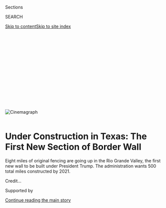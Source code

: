 <div id="app">

<div>

<div>

<div>

<div class="NYTAppHideMasthead css-ikk3s8 e1suatyy0">

<div class="section css-133zg39 e1suatyy2">

<div class="css-eph4ug er09x8g0">

<div class="css-6n7j50">

</div>

<span class="css-1dv1kvn">Sections</span>

<div class="css-10488qs">

<span class="css-1dv1kvn">SEARCH</span>

</div>

[Skip to content](#site-content)[Skip to site
index](#site-index)

</div>

<div class="css-10698na e1huz5gh0">

</div>

</div>

</div>

</div>

<div data-aria-hidden="false">

<div id="site-content" data-role="main">

<div>

<div class="css-1aor85t" style="opacity:0.000000001;z-index:-1;visibility:hidden">

<div class="css-1hqnpie">

<div class="css-epjblv">

<span class="css-17xtcya">[U.S.](/section/us)</span><span class="css-x15j1o">|</span><span class="css-fwqvlz">Under
Construction in Texas: The First New Section of Border
Wall</span>

</div>

<div class="css-k008qs">

<div class="css-1iwv8en">

<span class="css-18z7m18"></span>

<div>

</div>

</div>

<span class="css-1n6z4y">https://nyti.ms/33xrP8m</span>

<div class="css-1705lsu">

<div class="css-4xjgmj">

<div class="css-4skfbu" data-role="toolbar" data-aria-label="Social Media Share buttons, Save button, and Comments Panel with current comment count" data-testid="share-tools">

  - 
  - 
  - 
  - 
    
    <div class="css-6n7j50">
    
    </div>

  - 

</div>

</div>

</div>

</div>

</div>

</div>

<div id="NYT_TOP_BANNER_REGION" class="css-11qgg8s">

</div>

<div id="fullBleedHeaderContent">

<div class="css-9fsmc8">

<div class="sizeFull css-1vxzd3j">

<div class="css-m5hpv3" style="width:100%;overflow:hidden">

<div class="css-122y91a">

![Cinemagraph](https://static01.nyt.com/images/2019/11/08/us/08borderwall-01/08borderwall-01-videoSixteenByNine3000.jpg)

</div>

</div>

</div>

</div>

<div class="css-1pumfk">

<div class="css-1vkm6nb ehdk2mb0">

# Under Construction in Texas: The First New Section of Border Wall

</div>

Eight miles of original fencing are going up in the Rio Grande Valley,
the first new wall to be built under President Trump. The administration
wants 500 total miles constructed by
2021.

</div>

<div class="css-nwzfg5 e1gnum310">

<span class="css-1f9pvn2 us"></span><span class="css-cnj6d5 e1z0qqy90" itemprop="copyrightHolder"><span class="css-1ly73wi e1tej78p0">Credit...</span><span><span></span></span></span>

</div>

<div id="sponsor-wrapper" class="css-1hyfx7x">

<div id="sponsor-slug" class="css-19vbshk">

Supported by

</div>

[Continue reading the main
story](#after-sponsor)

<div id="sponsor" class="ad sponsor-wrapper" style="text-align:center;height:100%;display:block">

</div>

<div id="after-sponsor">

</div>

</div>

<div class="css-1wx1auc e1gnum311">

<div class="css-18e8msd">

<div class="css-vp77d3 epjyd6m0">

<div class="css-1baulvz">

By [<span class="css-1baulvz" itemprop="name">Manny
Fernandez</span>](https://www.nytimes.com/by/manny-fernandez) and
<span class="css-1baulvz last-byline" itemprop="name">Mitchell
Ferman</span>

Photographs and Video by
<span class="css-1baulvz last-byline" itemprop="name">Alyssa
Schukar</span>

</div>

</div>

  - 
    
    <div class="css-ld3wwf e16638kd2">
    
    Nov. 8,
    2019
    
    </div>

  - 
    
    <div class="css-4xjgmj">
    
    <div class="css-d8bdto" data-role="toolbar" data-aria-label="Social Media Share buttons, Save button, and Comments Panel with current comment count" data-testid="share-tools">
    
      - 
      - 
      - 
      - 
        
        <div class="css-6n7j50">
        
        </div>
    
      - 
    
    </div>
    
    </div>

</div>

</div>

</div>

<div class="section meteredContent css-1r7ky0e" name="articleBody" itemprop="articleBody">

<div class="css-1fanzo5 StoryBodyCompanionColumn">

<div class="css-53u6y8">

DONNA, Texas — Two giant construction cranes tower over harvested sugar
cane fields, topped by a pair of checkered flags flapping in the wind.
At a distance along this flat, rural stretch of the Rio Grande Valley in
South Texas, the two structures standing between the cranes resemble
forlorn drive-in movie screens.

The twin panels of 18-foot-tall steel beams do not look like much — the
only signs indicating it is a construction site warn “Road Closed” and
“No Trespassing” — but they were milestones of a sort.

Nearly three years after President Trump took office, the two steel
squares, newly installed and still incomplete about a mile north of the
Rio Grande, are the first new sections to be built of the wall the
president has promised to construct along the 1,900-mile southwestern
border.

More than two years ago, the United States Army Corps of Engineers began
drilling and taking soil samples along the border, and work has steadily
proceeded in the years since, in California, Arizona and New Mexico. But
the work until now improved and replaced existing barriers. Construction
on the first new section of border wall, where nothing stood previously,
started just south of Donna, Texas, in late October.

</div>

</div>

<div class="css-1fanzo5 StoryBodyCompanionColumn">

<div class="css-53u6y8">

It began months behind schedule. It will cost about $167 million. And
when it is done, this landmark section of the contentious wall project —
a symbol of Mr. Trump’s presidency and a flash point for his critics —
will extend the hard border with Mexico by just eight miles.

There are hundreds more miles to go.

The government has been racing to meet a deadline — the president’s
promise to build approximately 500 miles of border fencing by the end of
2020. According to Customs and Border Protection officials, about $9.8
billion has been set aside in funding from the Department of Defense,
the Department of Homeland Security and a Treasury Department
asset-forfeiture fund.

“We think we can get it close to 500 miles by the end of next year,
depending on certain terrain conditions,” Mr. Trump told reporters in
September as he showed off the steel bollards recently erected near San
Diego, adding, “We’re building it at breakneck speed.”

</div>

</div>

<div class="css-79elbk" data-testid="photoviewer-wrapper">

<div class="css-z3e15g" data-testid="photoviewer-wrapper-hidden">

</div>

<div class="css-1a48zt4 ehw59r15" data-testid="photoviewer-children">

![<span class="css-16f3y1r e13ogyst0" data-aria-hidden="true">Of the 277
river miles in the Rio Grande Valley sector, only 55 miles have a
physical
barrier.</span>](https://static01.nyt.com/images/2019/11/08/us/08borderwall-02alt/merlin_164059584_dd857d26-78db-4fb0-9322-9d0441120300-articleLarge.jpg?quality=75&auto=webp&disable=upscale)

</div>

</div>

<div class="css-79elbk" data-testid="photoviewer-wrapper">

<div class="css-z3e15g" data-testid="photoviewer-wrapper-hidden">

</div>

<div class="css-1a48zt4 ehw59r15" data-testid="photoviewer-children">

<div class="css-1xdhyk6 erfvjey0">

<span class="css-1ly73wi e1tej78p0">Image</span>

<div class="css-zjzyr8">

<div data-testid="lazyimage-container" style="height:257.77777777777777px">

</div>

</div>

</div>

<span class="css-16f3y1r e13ogyst0" data-aria-hidden="true">The steel
squares being erected near Donna, Texas, are the first real pieces of
the Trump border
wall.</span>

</div>

</div>

<div class="css-79elbk" data-testid="photoviewer-wrapper">

<div class="css-z3e15g" data-testid="photoviewer-wrapper-hidden">

</div>

<div class="css-1a48zt4 ehw59r15" data-testid="photoviewer-children">

<div class="css-1xdhyk6 erfvjey0">

<span class="css-1ly73wi e1tej78p0">Image</span>

<div class="css-zjzyr8">

<div data-testid="lazyimage-container" style="height:257.77777777777777px">

</div>

</div>

</div>

<span class="css-16f3y1r e13ogyst0" data-aria-hidden="true">About $9.8
billion has been set aside for roughly 500 miles of border wall
construction.</span>

</div>

</div>

<div class="css-1fanzo5 StoryBodyCompanionColumn">

<div class="css-53u6y8">

Construction of the eight miles of wall in Donna had been scheduled to
begin in February but did not fully get underway until late October. The
project will take months to complete. About 30 miles west of the Donna
site, near a state park, crews have cleared land in preparation for more
new wall construction that, along with three other sites, constitute the
work to be done in Hidalgo County.

Similar preparations are underway across other stretches of the
southwestern border.

All told, about 76 miles of replacement wall have been completed along
the border, federal officials said, meaning that more than 400 miles
must be installed in about 60 weeks to meet the deadline.

Construction executives and those involved in construction of the
previous sections of border fence built during the administration of
George W. Bush said it was a tough deadline to meet, but was indeed
possible.

“I would’ve told you 15 years ago: ‘What are you smoking?’” said Victor
Manjarrez Jr., a former Border Patrol sector chief in El Paso who helped
oversee the erection of the Bush-era border fence in the late 2000s.
“But now, the big difference is it’s not just D.O.D. resources. It’s
contractors now who are working a hell of a lot faster than we ever
could have imagined.”

Mr. Manjarrez said that during the earlier construction, crews completed
“anywhere from a quarter-mile to a third of a mile a day.” Agents
overseeing the current South Texas work have been running on short sleep
and fielding phone calls at all hours of the day, a scenario familiar to
Mr. Manjarrez.

Karl Rove, then a senior presidential adviser, wanted daily updates on
the wall’s progress, Mr. Manjarrez said. Mr. Rove, he said, tallied the
progress not in miles but in feet, in daily updates dubbed the “Wall
Dashboard.”

</div>

</div>

<div class="css-1fanzo5 StoryBodyCompanionColumn">

<div class="css-53u6y8">

America’s southwestern border with Mexico spans four states and nearly
2,000 miles, but it has long been mostly unfenced, with barriers
covering about 650 miles. Some of the controversies that delayed and
complicated efforts by previous presidents to build new fencing continue
to hamper the current project.

Some private landowners along the Rio Grande whose property is needed
for the wall are [fighting the government in
court](https://www.nytimes.com/2017/05/07/us/politics/trump-wall-faces-barrier-in-texas.html),
with new lawsuits filed “all the time,” said Ricky Garza, a lawyer with
the Texas Civil Rights Project. Legal challenges by landowners who
objected when the Bush administration tried to build a border wall have
dragged on for over a decade. As of earlier this year, there were more
than 60 Bush-era cases involving landowners still pending, Mr. Garza
said.

Other delays abound. Fisher Sand & Gravel, a North Dakota construction
contractor, challenged the government’s bidding and selection process
for border-wall contracts in court and in a complaint filed with the
Government Accountability Office. The challenges were later dismissed,
but not before setting back
timetables.

</div>

</div>

<div class="css-79elbk" data-testid="photoviewer-wrapper">

<div class="css-z3e15g" data-testid="photoviewer-wrapper-hidden">

</div>

<div class="css-1a48zt4 ehw59r15" data-testid="photoviewer-children">

<div class="css-1xdhyk6 erfvjey0">

<span class="css-1ly73wi e1tej78p0">Image</span>

<div class="css-zjzyr8">

<div data-testid="lazyimage-container" style="height:257.77777777777777px">

</div>

</div>

</div>

<span class="css-16f3y1r e13ogyst0" data-aria-hidden="true">An
encampment in Matamoros, Mexico, which is home to hundreds of migrants
seeking asylum in the United States.</span>

</div>

</div>

<div class="css-1fanzo5 StoryBodyCompanionColumn">

<div class="css-53u6y8">

For all the public debate over the need for a wall — and the protests
and congressional standoffs that accompany it — the actual construction
sites have operated smoothly, with little fanfare.

In South Texas, the work has unfolded in the rural areas of counties
that Hillary Clinton easily won in 2016, often communities dominated by
Mexican-Americans with substantial family and business ties across the
river in Mexico. Some local officials have passed resolutions opposing
the wall, but any public outcry has been muted. Many Hispanic Democrats
in Hidalgo County, where the Donna work is taking place, oppose the
president’s tough policies targeting immigrants but support
border-security measures such as fencing; many have friends and
relatives who are Border Patrol agents.

Donna, a town of nearly 17,000 with a median household income of
$30,000, was where Army soldiers set up a base camp last year during Mr.
Trump’s troop deployment to the border. The mayor, Rick Morales, said he
had no problem with the construction work.

</div>

</div>

<div class="css-1fanzo5 StoryBodyCompanionColumn">

<div class="css-53u6y8">

“I do believe that there has to be some type of barrier,” Mr. Morales
said. “We have a natural barrier, which is the river, but we have a lot
of drug smuggling and human smuggling in this area.”

Other elected officials have been less supportive, questioning whether a
wall is worth the trouble and the money. They discounted promises that
the construction would bring substantial new jobs.

“We have a president that says he got elected on a promise to build a
border wall,” said the top elected official in Hidalgo County, Richard
Cortez, who serves as the county judge and is a Democrat. “Well, I think
that we have to have better reasons to build a border wall than a
campaign promise. I’d rather spend the millions on the drainage problems
we have down
here.”

</div>

</div>

<div class="css-79elbk" data-testid="photoviewer-wrapper">

<div class="css-z3e15g" data-testid="photoviewer-wrapper-hidden">

</div>

<div class="css-1a48zt4 ehw59r15" data-testid="photoviewer-children">

<div class="css-1xdhyk6 erfvjey0">

<span class="css-1ly73wi e1tej78p0">Image</span>

<div class="css-zjzyr8">

<div data-testid="lazyimage-container" style="height:257.77777777777777px">

</div>

</div>

</div>

<span class="css-16f3y1r e13ogyst0" data-aria-hidden="true">A Border
Patrol agent apprehended a migrant hiding near Sullivan City,
Texas.</span>

</div>

</div>

<div class="css-79elbk" data-testid="photoviewer-wrapper">

<div class="css-z3e15g" data-testid="photoviewer-wrapper-hidden">

</div>

<div class="css-1a48zt4 ehw59r15" data-testid="photoviewer-children">

<div class="css-1xdhyk6 erfvjey0">

<span class="css-1ly73wi e1tej78p0">Image</span>

<div class="css-zjzyr8">

<div data-testid="lazyimage-container" style="height:257.77777777777777px">

</div>

</div>

</div>

<span class="css-16f3y1r e13ogyst0" data-aria-hidden="true">Border
Patrol agents said the new wall would ease the pressure in the Rio
Grande Valley Sector, the agency’s busiest border
zone.</span>

</div>

</div>

<div class="css-79elbk" data-testid="photoviewer-wrapper">

<div class="css-z3e15g" data-testid="photoviewer-wrapper-hidden">

</div>

<div class="css-1a48zt4 ehw59r15" data-testid="photoviewer-children">

<div class="css-1xdhyk6 erfvjey0">

<span class="css-1ly73wi e1tej78p0">Image</span>

<div class="css-zjzyr8">

<div data-testid="lazyimage-container" style="height:257.77777777777777px">

</div>

</div>

</div>

<span class="css-16f3y1r e13ogyst0" data-aria-hidden="true">Forty
percent of migrant apprehensions along the southwestern border take
place in the sector.</span>

</div>

</div>

<div class="css-1fanzo5 StoryBodyCompanionColumn">

<div class="css-53u6y8">

On Thursday, Border Patrol agents led reporters on a 15-minute tour of
the construction site outside Donna.

</div>

</div>

<div class="css-1fanzo5 StoryBodyCompanionColumn">

<div class="css-53u6y8">

The site seemed swallowed up by the surrounding farmland. A long stretch
of concrete slab that formed the base of the two steel panels was
stamped “15,000 lbs.” With most of the workers gone for the day, there
was little else to see.

A Texas construction company, SLSCO, was awarded the $167 million
contract for work at the sites in Hidalgo County last year, and is also
contracted with the federal government to do other border-wall projects.

Border Patrol officials said the wall sections under construction in
Hidalgo County would ease the pressure agents face in the Rio Grande
Valley Sector, the agency’s busiest border zone. Forty percent of
migrant apprehensions along the southwestern border take place in the
sector. The new wall will likely help stop or slow illegal border
crossings, agents said, as most migrants and smugglers seek out crossing
points that are unfenced. Only 55 of the sector’s 277 miles of border
have fencing.

“They’re going to the point of least resistance,” said Christian
Alvarez, a supervisory agent in the sector. “You just have more
operational control. When there isn’t a barrier there, we’re trying to
control the flow.”

</div>

</div>

<div>

</div>

</div>

<div>

</div>

<div>

</div>

<div>

</div>

<div>

<div id="bottom-wrapper" class="css-1ede5it">

<div id="bottom-slug" class="css-l9onyx">

Advertisement

</div>

[Continue reading the main
story](#after-bottom)

<div id="bottom" class="ad bottom-wrapper" style="text-align:center;height:100%;display:block;min-height:90px">

</div>

<div id="after-bottom">

</div>

</div>

</div>

</div>

</div>

## Site Index

<div>

</div>

## Site Information Navigation

  - [© <span>2020</span> <span>The New York Times
    Company</span>](https://help.nytimes.com/hc/en-us/articles/115014792127-Copyright-notice)

<!-- end list -->

  - [NYTCo](https://www.nytco.com/)
  - [Contact
    Us](https://help.nytimes.com/hc/en-us/articles/115015385887-Contact-Us)
  - [Work with us](https://www.nytco.com/careers/)
  - [Advertise](https://nytmediakit.com/)
  - [T Brand Studio](http://www.tbrandstudio.com/)
  - [Your Ad
    Choices](https://www.nytimes.com/privacy/cookie-policy#how-do-i-manage-trackers)
  - [Privacy](https://www.nytimes.com/privacy)
  - [Terms of
    Service](https://help.nytimes.com/hc/en-us/articles/115014893428-Terms-of-service)
  - [Terms of
    Sale](https://help.nytimes.com/hc/en-us/articles/115014893968-Terms-of-sale)
  - [Site
    Map](https://spiderbites.nytimes.com)
  - [Help](https://help.nytimes.com/hc/en-us)
  - [Subscriptions](https://www.nytimes.com/subscription?campaignId=37WXW)

</div>

</div>

</div>

</div>
